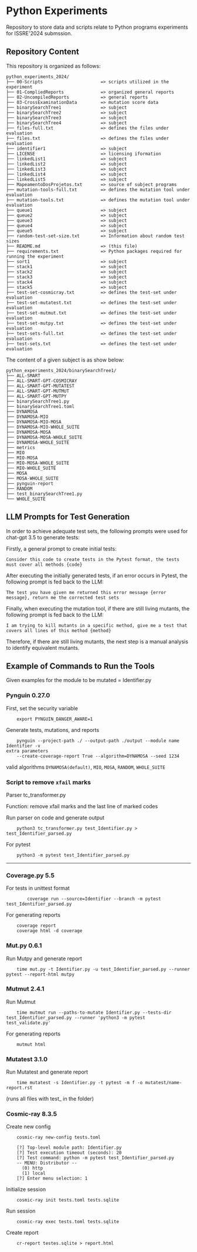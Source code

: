 # Python Experiments

Repository to store data and scripts relate to Python programs experiments for ISSRE'2024 submssion.

## Repository Content

This repository is organized as follows:

```
python_experiments_2024/
├── 00-Scripts                      => scripts utilized in the experiment
├── 01-CompliedReports              => organized general reports
├── 02-UncompiledReports            => general reports
├── 03-CrossExaminationData         => mutation score data
├── binarySearchTree1               => subject
├── binarySearchTree2               => subject
├── binarySearchTree3               => subject
├── binarySearchTree4               => subject
├── files-full.txt                  => defines the files under evaluation
├── files.txt                       => defines the files under evaluation
├── identifier1                     => subject
├── LICENSE                         => licensing iformation
├── linkedList1                     => subject
├── linkedList2                     => subject
├── linkedList3                     => subject
├── linkedList4                     => subject
├── linkedList5                     => subject
├── MapeamentoDosProjetos.txt       => source of subject programs
├── mutation-tools-full.txt         => defines the mutation tool under evaluation
├── mutation-tools.txt              => defines the mutation tool under evaluation
├── queue1                          => subject
├── queue2                          => subject
├── queue3                          => subject
├── queue4                          => subject
├── queue5                          => subject
├── random-test-set-size.txt        => Information about random test sizes
├── README.md                       => (this file)
├── requirements.txt                => Python packages required for running the experiment
├── sort1                           => subject
├── stack1                          => subject
├── stack2                          => subject
├── stack3                          => subject
├── stack4                          => subject
├── stack5                          => subject
├── test-set-cosmicray.txt          => defines the test-set under evaluation
├── test-set-mutatest.txt           => defines the test-set under evaluation
├── test-set-mutmut.txt             => defines the test-set under evaluation
├── test-set-mutpy.txt              => defines the test-set under evaluation
├── test-sets-full.txt              => defines the test-set under evaluation
├── test-sets.txt                   => defines the test-set under evaluation
```

The content of a given subject is as show below:

```
python_experiments_2024/binarySearchTree1/
├── ALL-SMART
├── ALL-SMART-GPT-COSMICRAY
├── ALL-SMART-GPT-MUTATEST
├── ALL-SMART-GPT-MUTMUT
├── ALL-SMART-GPT-MUTPY
├── binarySearchTree1.py
├── binarySearchTree1.toml
├── DYNAMOSA
├── DYNAMOSA-MIO
├── DYNAMOSA-MIO-MOSA
├── DYNAMOSA-MIO-WHOLE_SUITE
├── DYNAMOSA-MOSA
├── DYNAMOSA-MOSA-WHOLE_SUITE
├── DYNAMOSA-WHOLE_SUITE
├── metrics
├── MIO
├── MIO-MOSA
├── MIO-MOSA-WHOLE_SUITE
├── MIO-WHOLE_SUITE
├── MOSA
├── MOSA-WHOLE_SUITE
├── pynguin-report
├── RANDOM
├── test_binarySearchTree1.py
└── WHOLE_SUITE
```

## LLM Prompts for Test Generation

In order to achieve adequate test sets, the following prompts were used for chat-gpt 3.5 to generate tests:

Firstly, a general prompt to create initial tests:

```
Consider this code to create tests in the Pytest format, the tests must cover all methods {code}
```

After executing the initially generated tests, if an error occurs in Pytest, the following prompt is fed back to the LLM:
```
The test you have given me returned this error message {error message}, return me the corrected test sets
```

Finally, when executing the mutation tool, if there are still living mutants, the following prompt is fed back to the LLM:
```
I am trying to kill mutants in a specific method, give me a test that covers all lines of this method {method}
```

Therefore, if there are still living mutants, the next step is a manual analysis to identify equivalent mutants.

## Example of Commands to Run the Tools

Given examples for the module to be mutated = Identifier.py


### Pynguin 0.27.0

First, set the security variable
```
    export PYNGUIN_DANGER_AWARE=1
```
Generate tests, mutations, and reports
```
    pynguin --project-path ./ --output-path ./output --module name Identifier -v
extra parameters
    --create-coverage-report True --algorithm=DYNAMOSA --seed 1234
```

valid algorithms `DYNAMOSA(default)`, `MIO`, `MOSA`, `RANDOM`, `WHOLE_SUITE`


### Script to remove `xfail` marks

Parser tc_transformer.py

Function: remove xfail marks and the last line of marked codes

Run parser on code and generate output

```
    python3 tc_transformer.py test_Identifier.py > test_Identifier_parsed.py
```

For pytest

```
	python3 -m pytest test_Identifier_parsed.py
```

-------------------------------------------------------------------------------------

### Coverage.py 5.5

For tests in unittest format
```
		coverage run --source=Identifier --branch -m pytest test_Identifier_parsed.py
```

For generating reports
```
	coverage report
	coverage html -d coverage
```


### Mut.py 0.6.1

Run Mutpy and generate report

```
	time mut.py -t Identifier.py -u test_Identifier_parsed.py --runner pytest --report-html mutpy
```

### Mutmut 2.4.1

Run Mutmut

```
    time mutmut run --paths-to-mutate Identifier.py --tests-dir test_Identifier_parsed.py --runner 'python3 -m pytest test_validate.py'
```

For generating reports
```
    mutmut html
```


### Mutatest 3.1.0

Run Mutatest and generate report 
```
    time mutatest -s Identifier.py -t pytest -m f -o mutatest/name-report.rst
```    
(runs all files with test_ in the folder)


### Cosmic-ray 8.3.5

Create new config
```
    cosmic-ray new-config tests.toml
    
    [?] Top-level module path: Identifier.py
    [?] Test execution timeout (seconds): 20
    [?] Test command: python -m pytest test_Identifier_parsed.py
    -- MENU: Distributor --
      (0) http
      (1) local
    [?] Enter menu selection: 1
```

Initialize session

```
    cosmic-ray init tests.toml tests.sqlite
```
Run session
```
    cosmic-ray exec tests.toml tests.sqlite
```

Create report
```
    cr-report testes.sqlite > report.html
```
